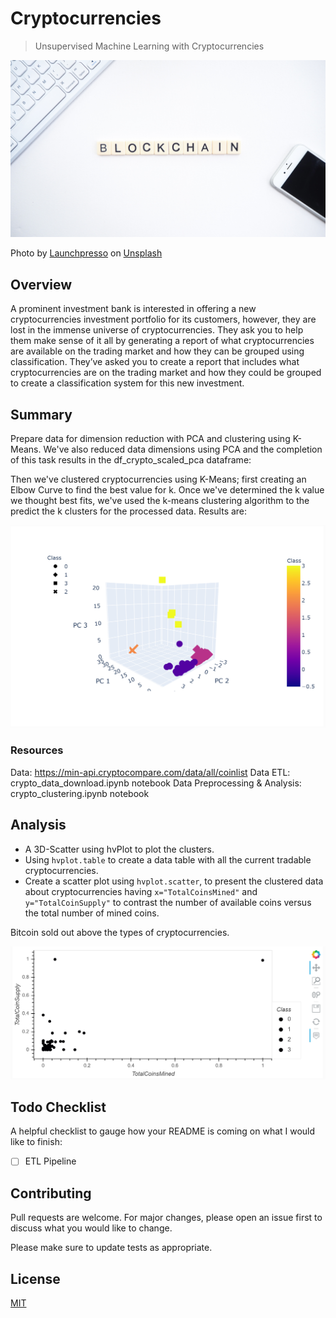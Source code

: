 # Cryptocurrencies

> Unsupervised Machine Learning with Cryptocurrencies

![image](resources/crypto.jpg)

<span>Photo by <a href="https://unsplash.com/@launchpresso?utm_source=unsplash&amp;utm_medium=referral&amp;utm_content=creditCopyText">Launchpresso</a> on <a href="https://unsplash.com/s/photos/cryptocurrencies?utm_source=unsplash&amp;utm_medium=referral&amp;utm_content=creditCopyText">Unsplash</a></span>

## Overview

A prominent investment bank is interested in offering a new cryptocurrencies investment portfolio for its customers, however, they are lost in the immense universe of cryptocurrencies. They ask you to help them make sense of it all by generating a report of what cryptocurrencies are available on the trading market and how they can be grouped using classification. They’ve asked you to create a report that includes what cryptocurrencies are on the trading market and how they could be grouped to create a classification system for this new investment.

## Summary

Prepare data for dimension reduction with PCA and clustering using K-Means. We've also reduced data dimensions using PCA and the completion of this task results in the df_crypto_scaled_pca dataframe:

Then we've clustered cryptocurrencies using K-Means; first creating an Elbow Curve to find the best value for k. Once we've determined the k value we thought best fits, we've used the k-means clustering algorithm to the predict the k clusters for the processed data. Results are:

![image](resources/3d.png)

### Resources

Data: https://min-api.cryptocompare.com/data/all/coinlist
Data ETL: crypto_data_download.ipynb notebook
Data Preprocessing & Analysis: crypto_clustering.ipynb notebook

## Analysis

- A 3D-Scatter using hvPlot to plot the clusters.
- Using `hvplot.table` to create a data table with all the current tradable cryptocurrencies.
- Create a scatter plot using `hvplot.scatter`, to present the clustered data about cryptocurrencies having `x="TotalCoinsMined"` and `y="TotalCoinSupply"` to contrast the number of available coins versus the total number of mined coins.

Bitcoin sold out above the types of cryptocurrencies.

![image](resources/scatter.png)

## Todo Checklist

A helpful checklist to gauge how your README is coming on what I would like to finish:

- [ ] ETL Pipeline

## Contributing

Pull requests are welcome. For major changes, please open an issue first to discuss what you would like to change.

Please make sure to update tests as appropriate.

## License

[MIT](https://choosealicense.com/licenses/mit/)
